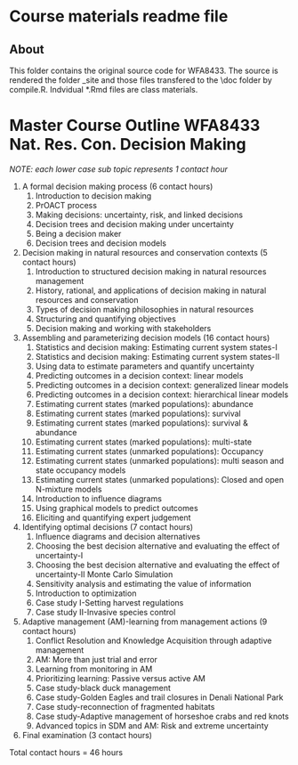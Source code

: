 

# Course materials readme file

## About

This folder contains the original source code for WFA8433.
The source is rendered the folder _site and those files transfered to the \doc folder by compile.R.
Indvidual *.Rmd files are class materials.


# Master Course Outline WFA8433 Nat. Res. Con. Decision Making

_NOTE: each lower case sub topic represents 1 contact hour_

1. A formal decision making process (6 contact hours) 
    1. Introduction to decision making 
    2.  PrOACT process 
    3. Making decisions: uncertainty, risk, and linked decisions
    4. Decision trees and decision making under uncertainty
    5. Being a decision maker
    6.  Decision trees and decision models
2. Decision making in natural resources and conservation contexts (5 contact hours)
    1. Introduction to structured decision making in natural resources management
    2. History, rational, and applications of decision making in natural resources and conservation
    3. Types of decision making philosophies in natural resources
    4. Structuring and quantifying objectives
    5. Decision making and working with stakeholders
3. Assembling and parameterizing decision models (16 contact hours)
    1. Statistics and decision making:  Estimating current system states-I
    2. Statistics and decision making:  Estimating current system states-II
    3. Using data to estimate parameters and quantify uncertainty
    4. Predicting outcomes in a decision context: linear models
    5. Predicting outcomes in a decision context: generalized linear models
    6. Predicting outcomes in a decision context: hierarchical linear models
    7. Estimating current states (marked populations): abundance
    8. Estimating current states (marked populations): survival
    9. Estimating current states (marked populations): survival & abundance
    10. Estimating current states (marked populations): multi-state
    11. Estimating current states (unmarked populations): Occupancy
    12. Estimating current states (unmarked populations): multi season and state occupancy models
    13. Estimating current states (unmarked populations): Closed and open N-mixture models 
    14. Introduction to influence diagrams
    15. Using graphical models to predict outcomes 
    16. Eliciting and quantifying expert judgement
4. Identifying optimal decisions (7 contact hours)
    1. Influence diagrams and decision alternatives
    2. Choosing the best decision alternative and evaluating the effect of uncertainty-I
    3. Choosing the best decision alternative and evaluating the effect of uncertainty-II Monte Carlo Simulation
    4. Sensitivity analysis and estimating the value of information
    5. Introduction to optimization
    6. Case study I-Setting harvest regulations
    7. Case study II-Invasive species control
1. Adaptive management (AM)-learning from management actions (9 contact hours)
    1. Conflict Resolution and Knowledge Acquisition through adaptive management 
    2. AM:  More than just trial and error
    3. Learning from monitoring in AM
    4. Prioritizing learning: Passive versus active AM
    5. Case study-black duck management
    6. Case study-Golden Eagles and trail closures in Denali National Park
    7.  Case study-reconnection of fragmented habitats
    8. Case study-Adaptive management of horseshoe crabs and red knots
    9. Advanced topics in SDM and AM: Risk and extreme uncertainty
1. Final examination (3 contact hours)

Total contact hours = 46 hours
